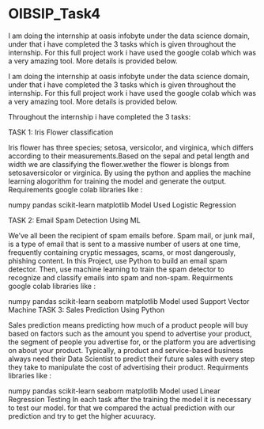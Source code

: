 # OIBSIP_Task4
I am doing the internship at oasis infobyte under the data science domain, under that i have completed the 3 tasks which is given throughout the internship. For this full project work i have used the google colab which was a very amazing tool. More details is provided below.

I am doing the internship at oasis infobyte under the data science domain, under that i have completed the 3 tasks which is given throughout the internship. For this full project work i have used the google colab which was a very amazing tool. More details is provided below.

Throughout the internship i have completed the 3 tasks:

TASK 1: Iris Flower classification

Iris flower has three species; setosa, versicolor, and virginica, which differs according to their measurements.Based on the sepal and petal length and width we are classifying the flower.wether the flower is blongs from setosaversicolor or virginica. By using the python and applies the machine learning alogorithm for training the model and generate the output. Requirements google colab libraries like :

numpy
pandas
scikit-learn
matplotlib Model Used
Logistic Regression

TASK 2: Email Spam Detection Using ML

We’ve all been the recipient of spam emails before. Spam mail, or junk mail, is a type of email that is sent to a massive number of users at one time, frequently containing cryptic messages, scams, or most dangerously, phishing content. In this Project, use Python to build an email spam detector. Then, use machine learning to train the spam detector to recognize and classify emails into spam and non-spam. Requirments google colab libraries like :

numpy
pandas
scikit-learn
seaborn
matplotlib Model used
Support Vector Machine
TASK 3: Sales Prediction Using Python

Sales prediction means predicting how much of a product people will buy based on factors such as the amount you spend to advertise your product, the segment of people you advertise for, or the platform you are advertising on about your product. Typically, a product and service-based business always need their Data Scientist to predict their future sales with every step they take to manipulate the cost of advertising their product. Requirments libraries like :

numpy
pandas
scikit-learn
seaborn
matplotlib Model used
Linear Regression
Testing In each task after the training the model it is necessary to test our model. for that we compared the actual prediction with our prediction and try to get the higher acuuracy.
